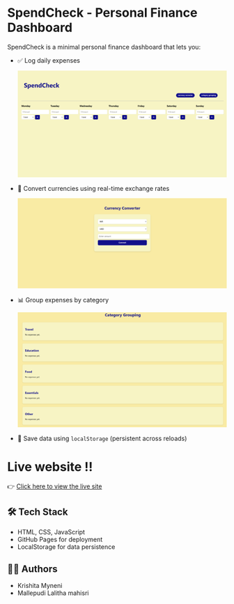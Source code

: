 # SpendCheck - Personal Finance Dashboard


SpendCheck is a minimal personal finance dashboard that lets you:

- ✅ Log daily expenses
  
   ![SpendCheck Homempage](https://github.com/KrishitaMyneni/SpendCheck/blob/main/Screenshot%202025-08-02%20200453.png)
  
- 🔁 Convert currencies using real-time exchange rates
  
   ![SpendCheck Currency converter](https://github.com/KrishitaMyneni/SpendCheck/blob/main/Screenshot%202025-08-02%20200531.png)
  
- 📊 Group expenses by category
  
  ![SpendCheck Grouped expenses](https://github.com/KrishitaMyneni/SpendCheck/blob/main/Screenshot%202025-08-02%20200553.png)
  
- 💾 Save data using `localStorage` (persistent across reloads)


# Live website !!
👉 [Click here to view the live site](https://krishitamyneni.github.io/SpendCheck/)



## 🛠️ Tech Stack

- HTML, CSS, JavaScript
- GitHub Pages for deployment
- LocalStorage for data persistence



## 🙋‍♀️ Authors
- Krishita Myneni
- Mallepudi Lalitha mahisri
